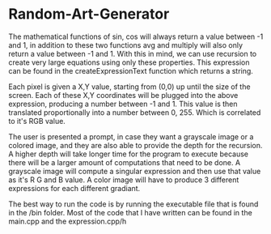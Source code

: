 # Random-Art-Generator


The mathematical functions of sin, cos will always return a value between -1 and 1, in addition to these two functions avg and multiply will also only return a value between -1 and 1. With this in mind, we can use recursion to create very large equations using only these properties. This expression can be found in the createExpressionText function which returns a string.

Each pixel is given a X,Y value, starting from (0,0) up until the size of the screen. Each of these X,Y coordinates will be plugged into the above expression, producing a number between -1 and 1. This value is then translated proportionally into a number between 0, 255. Which is correlated to it's RGB value.

The user is presented a prompt, in case they want a grayscale image or a colored image, and they are also able to provide the depth for the recursion. A higher depth will take longer time for the program to execute because there will be a larger amount of computations that need to be done. A grayscale image will compute a singular expression and then use that value as it's R G and B value. A color image will have to produce 3 different expressions for each different gradiant. 

The best way to run the code is by running the executable file that is found in the /bin folder. Most of the code that I have written can be found in the main.cpp and the expression.cpp/h
